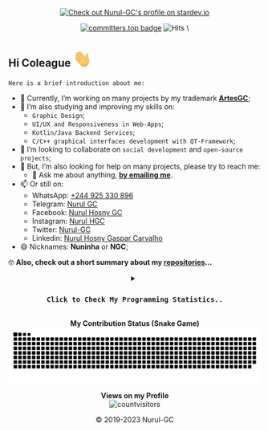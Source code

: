 <div align="center">
  
[![Check out Nurul-GC's profile on stardev.io](https://stardev.io/developers/Nurul-GC/badge/languages/global.svg)](https://stardev.io/developers/Nurul-GC)
<!-- [![@nurulgc's Holopin board](https://holopin.io/api/user/board?user=nurulgc)](https://holopin.io/@nurulgc) -->
[![committers.top badge](https://user-badge.committers.top/angola_public/Nurul-GC.svg)](https://user-badge.committers.top/angola_public/Nurul-GC 'My position on the contribution rank for Angolan users.')
![Hits](https://hits.seeyoufarm.com/api/count/incr/badge.svg?url=https%3A%2F%2Fgithub.com%2FNurul-GC%2Fhit-counter&count_bg=%23000000&title_bg=%23FF0000&icon=github.svg&icon_color=yellow&title=Hits+on+my+profile&edge_flat=false) \

<!--
[![generate-snake-game-from-github-contribution-grid](https://github.com/Nurul-GC/Nurul-GC/actions/workflows/main.yml/badge.svg)](https://github.com/Nurul-GC/Nurul-GC/actions/workflows/main.yml)
-->

</div>

## Hi Coleague <img src="img/waving-hand-joypixels.gif" height=40 width=40>

`Here is a brief introduction about me:`

- 🔭 Currently, I’m working on many projects by my trademark **[ArtesGC](https://github.com/ArtesGC)**;
- 🌱 I’m also studying and improving my skills on:
  - `Graphic Design`;
  - `UI/UX and Responsiveness in Web-Apps`;
  - `Kotlin/Java Backend Services`;
  - `C/C++ graphical interfaces development with QT-Framework`;
- 👯 I’m looking to collaborate on `social development` and `open-source projects`;
- 🤔 But, I’m also looking for help on many projects, please try to reach me:
  - 💬 Ask me about anything, **[by emailing me](mailto:nuruldecarvalho@gmail.com)**.
- 📫 Or still on:
  - WhatsApp: [+244 925 330 896](https://api.whatsapp.com/send?phone=244925330896)
  - Telegram: [Nurul GC](https://t.me/NurulGC)
  - Facebook: [Nurul Hosny GC](https://www.facebook.com/nurulhosny.gc/)
  - Instagram: [Nurul HGC](https://www.instagram.com/nurulhgc/)
  - Twitter: [Nurul-GC](https://twitter.com/NurulGC3)
  - Linkedin: [Nurul Hosny Gaspar Carvalho](https://www.linkedin.com/in/nurul-hosny-gaspar-carvalho/)
- 😄 Nicknames: **Nuninha** or **NGC**;

🤓 **Also, check out a short summary about my [repositories](https://nurul-gc.github.io/intro/)...** 

<div align="center">
  
<details>
<summary><h3>
  
  `Click to Check My Programming Statistics..`
  
</h3></summary>
  
**Meus detalhes do perfil** \
![profile-details](https://github-profile-summary-cards.vercel.app/api/cards/profile-details?username=Nurul-GC&theme=radical)

**Linguagens dominantes** \
![softskils](https://github-readme-stats.vercel.app/api/top-langs/?username=Nurul-GC&layout=compact&theme=radical&langs_count=20)

**Meu resumo do GitHub** \
![resume](https://github-readme-stats.vercel.app/api?disable_animations=false&username=Nurul-GC&show_icons=true&theme=radical)
  
**My Streak Status** \
![streak-status](https://github-readme-streak-stats.herokuapp.com/?user=Nurul-GC&theme=radical)

**My Trophies** \
![trophies](https://github-profile-trophy.vercel.app/?custom_title=&username=Nurul-GC&column=7&theme=radical)

**My Brands by [&trade;ArtesGC Inc](https://artesgc.home.blog/)**
  
| Online Graphic | Electronics | DevSoft |
| --- | --- | --- |
| <img alt="Online-Graphic" src="img/graphic.png" height=auto witdh=auto> | <img alt="Electronics" src="img/eletronics.png" height=auto witdh=auto> | <img alt="DevSoft" src="img/software.png" height=auto witdh=auto> |

**Coding Enviroments and Cool Stuffs am used to**

| Description | Badges |
| :---: | :---: |
| Browsers and Virtual Terminals | ![](https://img.shields.io/badge/Safari-FF1B2D?style=for-the-badge&logo=Safari&logoColor=white) ![](https://img.shields.io/badge/Opera-FF1B2D?style=for-the-badge&logo=Opera&logoColor=white) ![](https://img.shields.io/badge/Tor_Browser-7D4698?style=for-the-badge&logo=Tor-Browser&logoColor=white) ![](https://img.shields.io/badge/Microsoft_Edge-0078D7?style=for-the-badge&logo=Microsoft-edge&logoColor=white) ![](https://img.shields.io/badge/Google_chrome-4285F4?style=for-the-badge&logo=Google-chrome&logoColor=white) ![](https://img.shields.io/badge/windows%20terminal-4D4D4D?style=for-the-badge&logo=windows%20terminal&logoColor=white) ![](https://img.shields.io/badge/powershell-5391FE?style=for-the-badge&logo=powershell&logoColor=white) ![](https://img.shields.io/badge/GNU%20Bash-4EAA25?style=for-the-badge&logo=GNU%20Bash&logoColor=white) ![](https://img.shields.io/badge/GIT-E44C30?style=for-the-badge&logo=git&logoColor=white) |
| Music | ![](https://img.shields.io/badge/YouTube_Music-FF0000?style=for-the-badge&logo=youtube-music&logoColor=white) ![](https://img.shields.io/badge/Spotify-1ED760?&style=for-the-badge&logo=spotify&logoColor=white) ![](https://img.shields.io/badge/SoundCloud-FF3300?style=for-the-badge&logo=soundcloud&logoColor=white) ![](https://img.shields.io/badge/Shazam-0088FF?style=for-the-badge&logo=Shazam&logoColor=white) ![](ttps://img.shields.io/badge/apple%20music-F34E68?style=for-the-badge&logo=apple%20music&logoColor=white) |
| Information and Blog Platforms | ![](https://img.shields.io/badge/Twitter-1DA1F2?style=for-the-badge&logo=twitter&logoColor=white) ![](https://img.shields.io/badge/Medium-12100E?style=for-the-badge&logo=medium&logoColor=white) ![](https://img.shields.io/badge/Wordpress-21759B?style=for-the-badge&logo=wordpress&logoColor=white) ![](https://img.shields.io/badge/Wix-000?style=for-the-badge&logo=wix&logoColor=white) ![](https://img.shields.io/badge/Tumblr-%2336465D.svg?&style=for-the-badge&logo=Tumblr&logoColor=white) ![](https://img.shields.io/badge/Quora-%23B92B27.svg?&style=for-the-badge&logo=Quora&logoColor=white) ![](https://img.shields.io/badge/LinkedIn-0077B5?style=for-the-badge&logo=linkedin&logoColor=white) ![](https://img.shields.io/badge/Instagram-E4405F?style=for-the-badge&logo=instagram&logoColor=white) ![](https://img.shields.io/badge/Facebook-1877F2?style=for-the-badge&logo=facebook&logoColor=white) ![](https://img.shields.io/badge/bio.link-000000%7D?style=for-the-badge&logo=biolink&logoColor=white) |
| Operating Systems | ![](https://img.shields.io/badge/Windows-0078D6?style=for-the-badge&logo=windows&logoColor=white) ![](https://img.shields.io/badge/Ubuntu-E95420?style=for-the-badge&logo=ubuntu&logoColor=white) ![](https://img.shields.io/badge/Linux-FCC624?style=for-the-badge&logo=linux&logoColor=black) ![](https://img.shields.io/badge/Kali_Linux-557C94?style=for-the-badge&logo=kali-linux&logoColor=white) ![](https://img.shields.io/badge/iOS-000000?style=for-the-badge&logo=ios&logoColor=white) ![](https://img.shields.io/badge/Debian-A81D33?style=for-the-badge&logo=debian&logoColor=white) ![](https://img.shields.io/badge/Android-3DDC84?style=for-the-badge&logo=android&logoColor=white) |
| Virtual Offices | ![](https://img.shields.io/badge/LibreOffice-18A303?style=for-the-badge&logo=LibreOffice&logoColor=white) ![](https://img.shields.io/badge/Google%20Sheets-34A853?style=for-the-badge&logo=google-sheets&logoColor=white) ![](https://img.shields.io/badge/Microsoft_Office-D83B01?style=for-the-badge&logo=microsoft-office&logoColor=white) ![](https://img.shields.io/badge/Microsoft_PowerPoint-B7472A?style=for-the-badge&logo=microsoft-powerpoint&logoColor=white) ![](https://img.shields.io/badge/Microsoft_Word-2B579A?style=for-the-badge&logo=microsoft-word&logoColor=white) ![](https://img.shields.io/badge/Microsoft_Excel-217346?style=for-the-badge&logo=microsoft-excel&logoColor=white) ![](https://img.shields.io/badge/Microsoft_SQL_Server-CC2927?style=for-the-badge&logo=microsoft-sql-server&logoColor=white) |
| Languages and Frameworks | ![](https://img.shields.io/badge/React_Native-20232A?style=for-the-badge&logo=react&logoColor=61DAFB) ![](https://img.shields.io/badge/Ionic-3880FF?style=for-the-badge&logo=ionic&logoColor=white) ![](https://img.shields.io/badge/Flutter-02569B?style=for-the-badge&logo=flutter&logoColor=white) ![](https://img.shields.io/badge/Cordova-35434F?style=for-the-badge&logo=apache-cordova&logoColor=E8E8E8) ![](https://img.shields.io/badge/Capacitor-119EFF?style=for-the-badge&logo=Capacitor&logoColor=white) ![](https://img.shields.io/badge/Python-FFD43B?style=for-the-badge&logo=python&logoColor=blue) ![](https://img.shields.io/badge/TypeScript-007ACC?style=for-the-badge&logo=typescript&logoColor=white) ![](https://img.shields.io/badge/Swift-FA7343?style=for-the-badge&logo=swift&logoColor=white) ![](https://img.shields.io/badge/PHP-777BB4?style=for-the-badge&logo=php&logoColor=white) ![](https://img.shields.io/badge/Numpy-777BB4?style=for-the-badge&logo=numpy&logoColor=white) ![](https://img.shields.io/badge/Kotlin-0095D5?&style=for-the-badge&logo=kotlin&logoColor=white) ![](https://img.shields.io/badge/json-5E5C5C?style=for-the-badge&logo=json&logoColor=white) ![](https://img.shields.io/badge/JavaScript-323330?style=for-the-badge&logo=javascript&logoColor=F7DF1E) ![](https://img.shields.io/badge/Java-ED8B00?style=for-the-badge&logo=java&logoColor=white) ![](https://img.shields.io/badge/HTML5-E34F26?style=for-the-badge&logo=html5&logoColor=white) ![](https://img.shields.io/badge/Dart-0175C2?style=for-the-badge&logo=dart&logoColor=white) ![](https://img.shields.io/badge/CSS3-1572B6?style=for-the-badge&logo=css3&logoColor=white) ![](https://img.shields.io/badge/apache%20Groovy-4298B8?style=for-the-badge&logo=apachegroovy&logoColor=white) |
| Integrated Development Enviroments | ![](https://img.shields.io/badge/VSCode-0078D4?style=for-the-badge&logo=visual%20studio%20code&logoColor=white) ![](https://img.shields.io/badge/PyCharm-000000.svg?&style=for-the-badge&logo=PyCharm&logoColor=white) ![](https://img.shields.io/badge/Notepad++-90E59A.svg?style=for-the-badge&logo=notepad%2B%2B&logoColor=black) ![](https://img.shields.io/badge/IntelliJ_IDEA-000000.svg?style=for-the-badge&logo=intellij-idea&logoColor=white) ![](https://img.shields.io/badge/Eclipse-2C2255?style=for-the-badge&logo=eclipse&logoColor=white) ![](https://img.shields.io/badge/Atom-66595C?style=for-the-badge&logo=Atom&logoColor=white) ![](https://img.shields.io/badge/apache%20netbeans-1B6AC6?style=for-the-badge&logo=apache%20netbeans%20IDE&logoColor=white) ![](https://img.shields.io/badge/Android_Studio-3DDC84?style=for-the-badge&logo=android-studio&logoColor=white) |
| Networking Communication | ![](https://img.shields.io/badge/Zoom-2D8CFF?style=for-the-badge&logo=zoom&logoColor=white) ![](https://img.shields.io/badge/Skype-00AFF0?style=for-the-badge&logo=skype&logoColor=white) ![](https://img.shields.io/badge/Slack-4A154B?style=for-the-badge&logo=slack&logoColor=white) ![](https://img.shields.io/badge/Google%20Meet-00897B?style=for-the-badge&logo=google-meet&logoColor=white) ![](https://img.shields.io/badge/Discord-5865F2?style=for-the-badge&logo=discord&logoColor=white) |
| Game Stations | ![](https://img.shields.io/badge/Epic%20Games-313131?style=for-the-badge&logo=Epic%20Games&logoColor=white) ![](https://img.shields.io/badge/FIFA-B7312F?style=for-the-badge&logo=fifa&logoColor=white) ![](https://img.shields.io/badge/Origin-148EFF?style=for-the-badge&logo=origin&logoColor=white) ![](https://img.shields.io/badge/Nintendo_3DS-D12228?style=for-the-badge&logo=nintendo-3ds&logoColor=white) ![](https://img.shields.io/badge/Nintendo_Switch-E60012?style=for-the-badge&logo=nintendo-switch&logoColor=white) ![](https://img.shields.io/badge/PlayStation-003791?style=for-the-badge&logo=playstation&logoColor=white) ![](https://img.shields.io/badge/Xbox-107C10?style=for-the-badge&logo=xbox&logoColor=white) |

</details>
  
**My Contribution Status (Snake Game)**
![GitHub Snake dark](https://github.com/Nurul-GC/Nurul-GC/blob/output/github-snake-dark.svg)

**Views on my Profile** \
![countvisitors](https://profile-counter.glitch.me/Nurul-GC/count.svg)

&copy; 2019-2023 Nurul-GC

</div>
